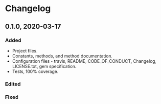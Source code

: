 # Changelog

## 0.1.0, 2020-03-17

### Added

- Project files.
- Constants, methods, and method documentation.
- Configuration files - travis, README, CODE_OF_CONDUCT, 
Changelog, LICENSE.txt, gem specification.
- Tests, 100% coverage.

### Edited

### Fixed
